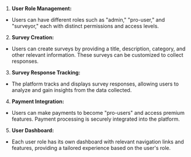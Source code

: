 1. **User Role Management:**

- Users can have different roles such as "admin," "pro-user," and "surveyor," each with distinct permissions and access levels.
2. **Survey Creation:**

- Users can create surveys by providing a title, description, category, and other relevant information. These surveys can be customized to collect responses.

3. **Survey Response Tracking:**

- The platform tracks and displays survey responses, allowing users to analyze and gain insights from the data collected.

4. **Payment Integration:**

- Users can make payments to become "pro-users" and access premium features. Payment processing is securely integrated into the platform.
5. **User Dashboard:**

- Each user role has its own dashboard with relevant navigation links and features, providing a tailored experience based on the user's role.
